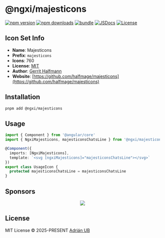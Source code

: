 # @ngxi/majesticons

[![npm version][npm-version-src]][npm-version-href]
[![npm downloads][npm-downloads-src]][npm-downloads-href]
[![bundle][bundle-src]][bundle-href]
[![JSDocs][jsdocs-src]][jsdocs-href]
[![License][license-src]][license-href]

## Icon Set Info

- **Name**: Majesticons
- **Prefix**: `majesticons`
- **Icons**: 760
- **License**: [MIT](https://github.com/halfmage/majesticons/blob/main/LICENSE)
- **Author**: [Gerrit Halfmann](https://github.com/halfmage/majesticons)
- **Website**: [https://github.com/halfmage/majesticons](https://github.com/halfmage/majesticons)

## Installation

```sh
pnpm add @ngxi/majesticons
```

## Usage

```ts
import { Component } from '@angular/core'
import { NgxiMajesticons, majesticonsChatsLine } from '@ngxi/majesticons'

@Component({
  imports: [NgxiMajesticons],
  template: `<svg [ngxiMajesticons]="majesticonsChatsLine"></svg>`
})
export class UsageIcon {
  protected majesticonsChatsLine = majesticonsChatsLine
}
```

## Sponsors

<p align="center">
  <a href="https://cdn.jsdelivr.net/gh/adrian-ub/static/sponsors.svg">
    <img src='https://cdn.jsdelivr.net/gh/adrian-ub/static/sponsors.svg'/>
  </a>
</p>

## License

MIT License © 2025-PRESENT [Adrián UB](https://github.com/adrian-ub)

<!-- Badges -->

[npm-version-src]: https://img.shields.io/npm/v/@ngxi/majesticons?style=flat&colorA=080f12&colorB=1fa669
[npm-version-href]: https://npmjs.com/package/@ngxi/majesticons
[npm-downloads-src]: https://img.shields.io/npm/dm/@ngxi/majesticons?style=flat&colorA=080f12&colorB=1fa669
[npm-downloads-href]: https://npmjs.com/package/@ngxi/majesticons
[bundle-src]: https://img.shields.io/bundlephobia/minzip/@ngxi/majesticons?style=flat&colorA=080f12&colorB=1fa669&label=minzip
[bundle-href]: https://bundlephobia.com/result?p=@ngxi/majesticons
[license-src]: https://img.shields.io/npm/l/@ngxi/majesticons?style=flat&colorA=080f12&colorB=1fa669
[license-href]: https://github.com/adrian-ub/ngxi/blob/main/LICENSE
[jsdocs-src]: https://img.shields.io/badge/jsdocs-reference-080f12?style=flat&colorA=080f12&colorB=1fa669
[jsdocs-href]: https://www.jsdocs.io/package/@ngxi/majesticons
